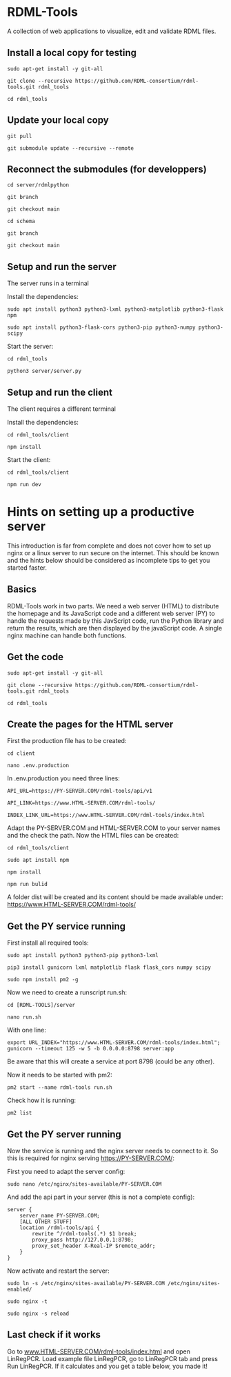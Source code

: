 # RDML-Tools
A collection of web applications to visualize, edit and validate RDML files.

Install a local copy for testing
--------------------------------

`sudo apt-get install -y git-all`

`git clone --recursive https://github.com/RDML-consortium/rdml-tools.git rdml_tools`

`cd rdml_tools`

Update your local copy
----------------------

`git pull`

`git submodule update --recursive --remote`

Reconnect the submodules (for developpers)
------------------------------------------

`cd server/rdmlpython`

`git branch`

`git checkout main`

`cd schema`

`git branch`

`git checkout main`

Setup and run the server
------------------------

The server runs in a terminal

Install the dependencies:

`sudo apt install python3 python3-lxml python3-matplotlib python3-flask npm`

`sudo apt install python3-flask-cors python3-pip python3-numpy python3-scipy`

Start the server:

`cd rdml_tools`

`python3 server/server.py`

Setup and run the client
------------------------

The client requires a different terminal

Install the dependencies:

`cd rdml_tools/client`

`npm install`

Start the client:

`cd rdml_tools/client`

`npm run dev`


# Hints on setting up a productive server

This introduction is far from complete and does not cover how to set up nginx or a
linux server to run secure on the internet. This should be known and the hints below
should be considered as incomplete tips to get you started faster.

Basics
------

RDML-Tools work in two parts. We need a web server (HTML) to distribute the homepage
and its JavaScript code and a different web server (PY) to handle the requests
made by this JavScript code, run the Python library and return the results,
which are then displayed by the javaScript code. A single nginx machine can handle
both functions.

Get the code
------------

`sudo apt-get install -y git-all`

`git clone --recursive https://github.com/RDML-consortium/rdml-tools.git rdml_tools`

`cd rdml_tools`

Create the pages for the HTML server
------------------------------------
First the production file has to be created:

`cd client`

`nano .env.production`

In .env.production you need three lines:

`API_URL=https://PY-SERVER.COM/rdml-tools/api/v1`

`API_LINK=https://www.HTML-SERVER.COM/rdml-tools/`

`INDEX_LINK_URL=https://www.HTML-SERVER.COM/rdml-tools/index.html`

Adapt the PY-SERVER.COM and HTML-SERVER.COM to your server names and the check the
path. Now the HTML files can be created:

`cd rdml_tools/client`

`sudo apt install npm`

`npm install`

`npm run bulid`

A folder dist will be created and its content should be made available under:
https://www.HTML-SERVER.COM/rdml-tools/

Get the PY service running
--------------------------
First install all required tools:

`sudo apt install python3 python3-pip python3-lxml`

`pip3 install gunicorn lxml matplotlib flask flask_cors numpy scipy`

`sudo npm install pm2 -g`

Now we need to create a runscript run.sh:

`cd [RDML-TOOLS]/server`

`nano run.sh`

With one line:

`export URL_INDEX="https://www.HTML-SERVER.COM/rdml-tools/index.html"; gunicorn --timeout 125 -w 5 -b 0.0.0.0:8798 server:app`

Be aware that this will create a service at port 8798 (could be any other).

Now it needs to be started with pm2:

`pm2 start --name rdml-tools run.sh`

Check how it is running:

`pm2 list`

Get the PY server running
-------------------------
Now the service is running and the nginx server needs to connect to it. So
this is required for nginx serving https://PY-SERVER.COM/:

First you need to adapt the server config:

`sudo nano /etc/nginx/sites-available/PY-SERVER.COM`

And add the api part in your server (this is not a complete config):
```
server {
    server_name PY-SERVER.COM;
    [ALL OTHER STUFF]
    location /rdml-tools/api {
        rewrite ^/rdml-tools(.*) $1 break;
        proxy_pass http://127.0.0.1:8798;
        proxy_set_header X-Real-IP $remote_addr;
    }
}
```

Now activate and restart the server:

`sudo ln -s /etc/nginx/sites-available/PY-SERVER.COM /etc/nginx/sites-enabled/`

`sudo nginx -t`

`sudo nginx -s reload`

Last check if it works
----------------------
Go to www.HTML-SERVER.COM/rdml-tools/index.html and open LinRegPCR. Load example
file LinRegPCR, go to LinRegPCR tab and press Run LinRegPCR. If it calculates
and you get a table below, you made it!


